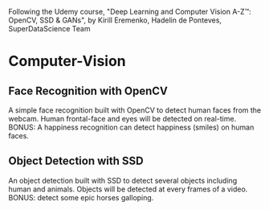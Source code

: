 Following the Udemy course, "Deep Learning and Computer Vision A-Z™: OpenCV, SSD & GANs", by Kirill Eremenko, Hadelin de Ponteves, SuperDataScience Team

# Computer-Vision
## Face Recognition with OpenCV
A simple face recognition built with OpenCV to detect human faces from the webcam. Human frontal-face and eyes will be detected on real-time. BONUS: A happiness recognition can detect happiness (smiles) on human faces.

## Object Detection with SSD
An object detection built with SSD to detect several objects including human and animals. Objects will be detected at every frames of a video. BONUS: detect some epic horses galloping.
